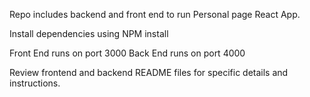 Repo includes backend and front end to run Personal page React App.

Install dependencies using NPM install

Front End runs on port 3000
Back End runs on port 4000

Review frontend and backend README files for specific details and instructions.
